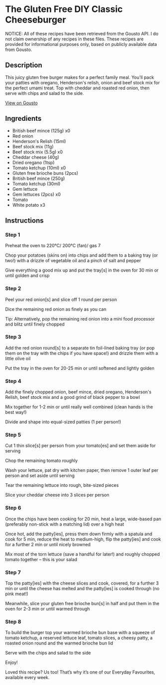 # The Gluten Free DIY Classic Cheeseburger

NOTICE: All of these recipes have been retrieved from the Gousto API. I do not claim ownership of any recipes in these files. These recipes are provided for informational purposes only, based on publicly available data from Gousto.

## Description

This juicy gluten free burger makes for a perfect family meal. You'll pack your patties with oregano, Henderson's relish, onion and beef stock mix for the perfect umami treat. Top with cheddar and roasted red onion, then serve with chips and salad to the side.



[View on Gousto](https://www.gousto.co.uk/recipes/cookbook/the-gluten-free-diy-classic-cheeseburger)

## Ingredients

- British beef mince (125g) x0
- Red onion
- Henderson's Relish (15ml)
- Beef stock mix (11g)
- Beef stock mix (5.5g) x0
- Cheddar cheese (40g)
- Dried oregano (1tsp)
- Tomato ketchup (10ml) x0
- Gluten free brioche buns (2pcs)
- British beef mince (250g)
- Tomato ketchup (30ml)
- Gem lettuce
- Gem lettuces (2pcs) x0
- Tomato
- White potato x3

## Instructions


### Step 1

Preheat the oven to 220°C/ 200°C (fan)/ gas 7

Chop your potatoes (skins on) into chips and add them to a baking tray (or two!) with a drizzle of vegetable oil and a pinch of salt and pepper

Give everything a good mix up and put the tray[s] in the oven for 30 min or until golden and crisp


### Step 2

Peel your red onion[s] and slice off 1 round per person

Dice the remaining red onion as finely as you can

Tip: Alternatively, pop the remaining red onion into a mini food processor and blitz until finely chopped


### Step 3

Add the red onion round[s] to a separate tin foil-lined baking tray (or pop them on the tray with the chips if you have space!) and drizzle them with a little olive oil

Put the tray in the oven for 20-25 min or until softened and lightly golden


### Step 4

Add the finely chopped onion, beef mince, dried oregano, Henderson's Relish, beef stock mix and a good grind of black pepper to a bowl

Mix together for 1-2 min or until really well combined (clean hands is the best way!)

Divide and shape into equal-sized patties (1 per person!)


### Step 5

Cut 1 thin slice[s] per person from your tomato[es] and set them aside for serving

Chop the remaining tomato roughly

Wash your lettuce, pat dry with kitchen paper, then remove 1 outer leaf per person and set aside until serving

Tear the remaining lettuce into rough, bite-sized pieces

Slice your cheddar cheese into 3 slices per person


### Step 6

Once the chips have been cooking for 20 min, heat a large, wide-based pan (preferably non-stick with a matching lid) over a high heat

Once hot, add the patty[ies], press them down firmly with a spatula and cook for 5 min, reduce the heat to medium-high, flip the patty[ies] and cook for a further 2 min or until nicely browned

Mix most of the torn lettuce (save a handful for later!) and roughly chopped tomato together – this is your salad


### Step 7

Top the patty[ies] with the cheese slices and cook, covered, for a further 3 min or until the cheese has melted and the patty[ies] is cooked through (no pink meat!)

Meanwhile, slice your gluten free brioche bun[s] in half and put them in the oven for 2-3 min or until warmed through

### Step 8

To build the burger top your warmed brioche bun base with a squeeze of tomato ketchup, a reserved lettuce leaf, tomato slices, a cheesy patty, a roasted onion round and the warmed brioche bun lid

Serve with the chips and salad to the side

Enjoy!

<span class="text-danger">Loved this recipe? Us too! That’s why it’s one of our Everyday Favourites, available every week.</span>

